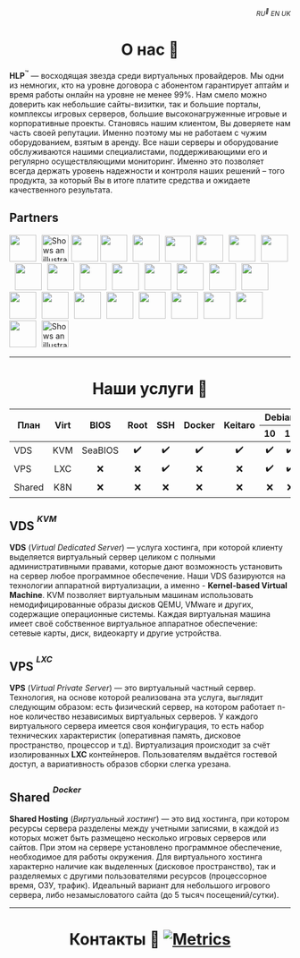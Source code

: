 <h6 align="right"><sub>RU<sup>🎇</sup> EN UK</sub></h>

<h1 align="center">О нас 🎇</h1>

<!--
logo.png
-->

**HLP**<sup>™️</sup> — восходящая звезда среди виртуальных провайдеров. Мы одни из немногих, кто на уровне договора с абонентом гарантирует аптайм и время работы онлайн на уровне не менее 99%. Нам смело можно доверить как небольшие сайты-визитки, так и большие порталы, комплексы игровых серверов, большие высоконагруженные игровые и корпоративные проекты. Становясь нашим клиентом, Вы доверяете нам часть своей репутации. Именно поэтому мы не работаем с чужим оборудованием, взятым в аренду. Все наши серверы и оборудование обслуживаются нашими специалистами, поддерживающими его и регулярно осуществляющими мониторинг. Именно это позволяет всегда держать уровень надежности и контроля наших решений – того продукта, за который Вы в итоге платите средства и ожидаете качественного результата.


**Partners**
-------------
<img height="48" width="48" src="https://cdn.simpleicons.org/Linux/" /><img height="6" width="6" src="https://cdn.simpleicons.org/amd/00000000" /> 
<picture> <source media="(prefers-color-scheme: dark)" srcset="https://cdn.simpleicons.org/LinuxContainers/00ffffff"><source media="(prefers-color-scheme: light)" srcset="https://cdn.simpleicons.org/LinuxContainers/"><img height="48" width="48" alt="Shows an illustrated sun in light mode and a moon with stars in dark mode." src="https://user-images.githubusercontent.com/25423296/163456779-a8556205-d0a5-45e2-ac17-42d089e3c3f8.png"></picture><img height="1" width="1" src="https://cdn.simpleicons.org/amd/00000000" />
<img height="48" width="48" src="https://cdn.simpleicons.org/Debian/A81D33" />
<img height="48" width="48" src="https://cdn.simpleicons.org/ubuntu/" /><img height="6" width="6" src="https://cdn.simpleicons.org/amd/00000000" />
<img height="48" width="48" src="https://cdn.simpleicons.org/centos/0000FF" /><img height="6" width="6" src="https://cdn.simpleicons.org/amd/00000000" />
<img height="46" width="46" src="https://cdn.simpleicons.org/freebsd/" /><img height="6" width="6" src="https://cdn.simpleicons.org/amd/00000000" />
<img height="48" width="48" src="https://cdn.simpleicons.org/docker" /><img height="6" width="6" src="https://cdn.simpleicons.org/amd/00000000" />
<img height="48" width="48" src="https://cdn.simpleicons.org/kubernetes" /><img height="6" width="6" src="https://cdn.simpleicons.org/amd/00000000" />
<img height="48" width="48" src="https://cdn.simpleicons.org/proxmox" /><img height="6" width="6" src="https://cdn.simpleicons.org/amd/00000000" />
<img height="48" width="48" src="https://cdn.simpleicons.org/nginx" /><img height="6" width="6" src="https://cdn.simpleicons.org/amd/00000000" />
<img height="48" width="48" src="https://cdn.simpleicons.org/roundcube" /><img height="6" width="6" src="https://cdn.simpleicons.org/amd/00000000" />
<img height="48" width="48" src="https://cdn.simpleicons.org/Dovecot" /><img height="6" width="6" src="https://cdn.simpleicons.org/amd/00000000" />
<img height="48" width="48" src="https://cdn.simpleicons.org/SQlite" /><img height="6" width="6" src="https://cdn.simpleicons.org/amd/00000000" />
<img height="48" width="48" src="https://cdn.simpleicons.org/MySQL" /><img height="6" width="6" src="https://cdn.simpleicons.org/amd/00000000" />
<img height="48" width="48" src="https://cdn.simpleicons.org/MariaDB" /><img height="6" width="6" src="https://cdn.simpleicons.org/amd/00000000" />
<img height="48" width="48" src="https://cdn.simpleicons.org/PostgreSQL" /><img height="6" width="6" src="https://cdn.simpleicons.org/amd/00000000" />
<img height="48" width="48" src="https://cdn.simpleicons.org/phpmyadmin" /><img height="6" width="6" src="https://cdn.simpleicons.org/amd/00000000" />
<img height="48" width="48" src="https://cdn.simpleicons.org/qemu" /><img height="6" width="6" src="https://cdn.simpleicons.org/amd/00000000" />
<img height="48" width="48" src="https://cdn.simpleicons.org/apache" /><img height="6" width="6" src="https://cdn.simpleicons.org/amd/00000000" />
<img height="48" width="48" src="https://cdn.simpleicons.org/Cloudflare" /><img height="6" width="6" src="https://cdn.simpleicons.org/amd/00000000" />
<img height="48" width="48" src="https://cdn.simpleicons.org/Letsencrypt" /><img height="6" width="6" src="https://cdn.simpleicons.org/amd/00000000" />
<img height="48" width="48" src="https://cdn.simpleicons.org/php" /><img height="6" width="6" src="https://cdn.simpleicons.org/amd/00000000" />
<img height="48" width="48" src="https://cdn.simpleicons.org/go" /><img height="6" width="6" src="https://cdn.simpleicons.org/amd/00000000" />
<img height="48" width="48" src="https://cdn.simpleicons.org/python" /><img height="6" width="6" src="https://cdn.simpleicons.org/amd/00000000" />
<img height="48" width="48" src="https://cdn.simpleicons.org/redis" /><img height="6" width="6" src="https://cdn.simpleicons.org/amd/00000000" />
<img height="48" width="48" src="https://cdn.simpleicons.org/amd/ED1C24" /><img height="6" width="6" src="https://cdn.simpleicons.org/amd/00000000" />
<picture><source media="(prefers-color-scheme: dark)" srcset="https://cdn.simpleicons.org/asus/ffffff"><source media="(prefers-color-scheme: light)" srcset="https://cdn.simpleicons.org/asus/000000"><img height="48" width="48" alt="Shows an illustrated sun in light mode and a moon with stars in dark mode." src="https://user-images.githubusercontent.com/25423296/163456779-a8556205-d0a5-45e2-ac17-42d089e3c3f8.png">
</picture>
 
___
<h1 align="center">Наши услуги 💸</h1>


<table align="center">
<thead>
  <tr>
    <th rowspan="2" align="center">План</th>
    <th rowspan="2" align="center">Virt</th>
    <th rowspan="2" align="center">BIOS</th>
    <th rowspan="2" align="center">Root</th>
    <th rowspan="2" align="center">SSH</th>
    <th rowspan="2" align="center">Docker</th>
    <th rowspan="2" align="center">Keitaro</th>
    <th colspan="2" align="center">Debian</th>
    <th colspan="2" align="center">Ubuntu</th>
    <th align="center">CentOS</th>
    <th align="center">FreeBSD</th>
  </tr>
  <tr>
    <th align="center">10</th>
    <th align="center">11</th>
    <th align="center">20.04</th>
    <th align="center">22.04</th>
    <th align="center">7 (x64)</th>
    <th align="center">13.1</th>
  </tr>
</thead>
<tbody>
  <tr>
    <td align="left">VDS</td>
    <td align="center">KVM</td>
    <td align="center">SeaBIOS</td>
    <td align="center">✔️</td>
    <td align="center">✔️</td>
    <td align="center">✔️</td>
    <td align="center">✔️</td>
    <td align="center">✔️</td>
    <td align="center">✔️</td>
    <td align="center">✔️</td>
    <td align="center">✔️</td>
    <td align="center">✔️</td>
    <td align="center">✔️</td>
  </tr>
    <tr>
    <td align="left">VPS</td>
    <td align="center">LXC</td>
    <td align="center">❌</td>
    <td align="center">❌</td>
    <td align="center">✔️</td>
    <td align="center">❌</td>
    <td align="center">❌</td>
    <td align="center">✔️</td>
    <td align="center">✔️</td>
    <td align="center">✔️</td>
    <td align="center">✔️</td>
    <td align="center">✔️</td>
    <td align="center">❌</td>
  </tr>
    <tr>
    <td align="left">Shared</td>
    <td align="center">K8N</td>
    <td align="center">❌</td>
    <td align="center">❌</td>
    <td align="center">❌</td>
    <td align="center">❌</td>
    <td align="center">❌</td>
    <td align="center">❌</td>
    <td align="center">❌</td>
    <td align="center">✔️</td>
    <td align="center">❌</td>
    <td align="center">❌</td>
    <td align="center">❌</td>
  </tr>
</tbody>
</table>


**VDS** <sup><sup>*KVM*</sup></sup>
-------------
**VDS** (*Virtual Dedicated Server*) — услуга хостинга, при которой клиенту выделяется виртуальный сервер целиком с полными административными правами, которые дают возможность установить на сервер любое программное обеспечение. Наши VDS базируются на технологии аппаратной виртуализации, а именно - **Kernel-based Virtual Machine**. KVM позволяет виртуальным машинам использовать немодифицированные образы дисков QEMU, VMware и других, содержащие операционные системы. Каждая виртуальная машина имеет своё собственное виртуальное аппаратное обеспечение: сетевые карты, диск, видеокарту и другие устройства.


**VPS** <sup><sup>*LXC*</sup></sup>
-------------
**VPS** (*Virtual Private Server*) — это виртуальный частный сервер. Технология, на основе которой реализована эта услуга, выглядит следующим образом: есть физический сервер, на котором работает n-ное количество независимых виртуальных серверов. У каждого виртуального сервера имеется своя конфигурация, то есть набор технических характеристик (оперативная память, дисковое пространство, процессор и т.д). Виртуализация происходит за счёт изолированных **LXC** контейнеров. Пользователям выдаётся гостевой доступ, а вариативность образов сборки слегка урезана.


**Shared** <sup><sup>*Docker*</sup></sup>
-------------
**Shared Hosting** (*Виртуальный хостинг*) — это вид хостинга, при котором ресурсы сервера разделены между учетными записями, в каждой из которых может быть размещено несколько игровых серверов или сайтов. При этом на сервере установлено программное обеспечение, необходимое для работы окружения. Для виртуального хостинга характерно наличие как выделенных (дисковое пространство), так и разделяемых с другими пользователями ресурсов (процессорное время, ОЗУ, трафик). Идеальный вариант для небольшого игрового сервера, либо незамысловатого сайта (до 5 тысяч посещений/сутки).

___
<h1 align="center">Контакты 💌 <a href="https://github.com/hostlikepro"><img alt="Metrics" src="https://hits.sh/github.com/silentsoft/hits.svg?label=Gotcha&extraCount=1493&color=f1aa4a&labelColor=000000&logo=github"/></a></h1>

